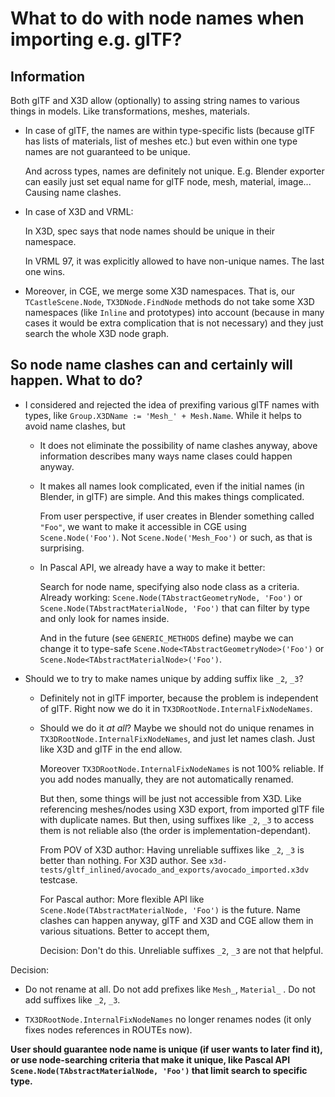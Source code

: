 # What to do with node names when importing e.g. glTF?

## Information

Both glTF and X3D allow (optionally) to assing string names to various things in models. Like transformations, meshes, materials.

- In case of glTF, the names are within type-specific lists (because glTF has lists of materials, list of meshes etc.) but even within one type names are not guaranteed to be unique.

    And across types, names are definitely not unique. E.g. Blender exporter can easily just set equal name for glTF node, mesh, material, image... Causing name clashes.

- In case of X3D and VRML:

    In X3D, spec says that node names should be unique in their namespace.

    In VRML 97, it was explicitly allowed to have non-unique names. The last one wins.

- Moreover, in CGE, we merge some X3D namespaces. That is, our `TCastleScene.Node`, `TX3DNode.FindNode` methods do not take some X3D namespaces (like `Inline` and prototypes) into account (because in many cases it would be extra complication that is not necessary) and they just search the whole X3D node graph.

## So node name clashes can and certainly will happen. What to do?

- I considered and rejected the idea of prexifing various glTF names with types, like `Group.X3DName := 'Mesh_' + Mesh.Name`. While it helps to avoid name clashes, but

    - It does not eliminate the possibility of name clashes anyway, above information describes many ways name clases could happen anyway.

    - It makes all names look complicated, even if the initial names (in Blender, in glTF) are simple. And this makes things complicated.

      From user perspective, if user creates in Blender something called `"Foo"`, we want to make it accessible in CGE using `Scene.Node('Foo')`. Not `Scene.Node('Mesh_Foo')` or such, as that is surprising.

    - In Pascal API, we already have a way to make it better:

      Search for node name, specifying also node class as a criteria. Already working: `Scene.Node(TAbstractGeometryNode, 'Foo')` or `Scene.Node(TAbstractMaterialNode, 'Foo')` that can filter by type and only look for names inside.

      And in the future (see `GENERIC_METHODS` define) maybe we can change it to type-safe `Scene.Node<TAbstractGeometryNode>('Foo')` or `Scene.Node<TAbstractMaterialNode>('Foo')`.

- Should we to try to make names unique by adding suffix like `_2`, `_3`?

    - Definitely not in glTF importer, because the problem is independent of glTF. Right now we do it in `TX3DRootNode.InternalFixNodeNames`.

    - Should we do it *at all*? Maybe we should not do unique renames in `TX3DRootNode.InternalFixNodeNames`, and just let names clash. Just like X3D and glTF in the end allow.

      Moreover `TX3DRootNode.InternalFixNodeNames` is not 100% reliable. If you add nodes manually, they are not automatically renamed.

      But then, some things will be just not accessible from X3D. Like referencing meshes/nodes using X3D export, from imported glTF file with duplicate names. But then, using suffixes like `_2`, `_3` to access them is not reliable also (the order is implementation-dependant).

      From POV of X3D author: Having unreliable suffixes like `_2`, `_3` is better than nothing. For X3D author. See `x3d-tests/gltf_inlined/avocado_and_exports/avocado_imported.x3dv` testcase.

      For Pascal author: More flexible API like `Scene.Node(TAbstractMaterialNode, 'Foo')` is the future. Name clashes can happen anyway, glTF and X3D and CGE allow them in various situations. Better to accept them,

      Decision: Don't do this. Unreliable suffixes `_2`, `_3` are not that helpful.

Decision:

- Do not rename at all. Do not add prefixes like `Mesh_`, `Material_` . Do not add suffixes like `_2`, `_3`.

- `TX3DRootNode.InternalFixNodeNames` no longer renames nodes (it only fixes nodes references in ROUTEs now).

**User should guarantee node name is unique (if user wants to later find it), or use node-searching criteria that make it unique, like Pascal API `Scene.Node(TAbstractMaterialNode, 'Foo')` that limit search to specific type.**
